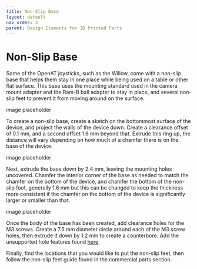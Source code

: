 ```yaml
---
title: Non-Slip Base
layout: default
nav_order: 3
parent: Design Elements for 3D Printed Parts
---
```


# Non-Slip Base

Some of the OpenAT joysticks, such as the Willow, come with a non-slip base that helps them stay in one place while being used on a table or other flat surface. This base uses the mounting standard used in the camera mount adapter and the Ram-B ball adapter to stay in place, and several non-slip feet to prevent it from moving around on the surface.

image placeholder

To create a non-slip base, create a sketch on the bottommost surface of the device, and project the walls of the device down. Create a clearance offset of 0.1 mm, and a second offset 1.6 mm beyond that. Extrude this ring up, the distance will vary depending on how much of a chamfer there is on the base of the device.

image placeholder

Next, extrude the base down by 2.4 mm, leaving the mounting holes uncovered. Chamfer the interior corner of the base as needed to match the chamfer on the bottom of the device, and chamfer the bottom of the non-slip foot, generally 1.6 mm but this can be changed to keep the thickness more consistent if the chamfer on the bottom of the device is significantly larger or smaller than that.

image placeholder

Once the body of the base has been created, add clearance holes for the M3 screws. Create a 7.5 mm diameter circle around each of the M3 screw holes, then extrude it down by 1.2 mm to create a counterbore. Add the unsupported hole features found [here](https://www.hydraresearch3d.com/design-rules#unsupported-holes).

Finally, find the locations that you would like to put the non-slip feet, then follow the non-slip feet guide found in the commercial parts section.
